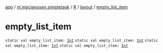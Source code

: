 [app](../../../index.md) / [nl.mpcjanssen.simpletask](../../index.md) / [R](../index.md) / [layout](index.md) / [empty_list_item](.)

# empty_list_item

`static val empty_list_item: `[`Int`](https://kotlinlang.org/api/latest/jvm/stdlib/kotlin/-int/index.html)
`static val empty_list_item: `[`Int`](https://kotlinlang.org/api/latest/jvm/stdlib/kotlin/-int/index.html)
`static val empty_list_item: `[`Int`](https://kotlinlang.org/api/latest/jvm/stdlib/kotlin/-int/index.html)
`static val empty_list_item: `[`Int`](https://kotlinlang.org/api/latest/jvm/stdlib/kotlin/-int/index.html)